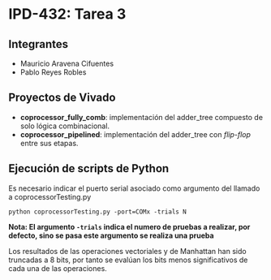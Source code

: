 # IPD-432: Tarea 3

## Integrantes
- Mauricio Aravena Cifuentes
- Pablo Reyes Robles

## Proyectos de Vivado
- **coprocessor_fully_comb**: implementación del adder_tree compuesto de solo lógica combinacional.
- **coprocessor_pipelined**: implementación del adder_tree con *flip-flop* entre sus etapas.

## Ejecución de scripts de Python
Es necesario indicar el puerto serial asociado como argumento del llamado a coprocessorTesting.py

```
python coprocessorTesting.py -port=COMx -trials N
```

**Nota: El argumento `-trials` indica el numero de pruebas a realizar, por defecto, sino se pasa este argumento se realiza una prueba**


Los resultados de las operaciones vectoriales y de Manhattan han sido truncadas a 8 bits, por tanto se evalúan los bits menos significativos de cada una de las operaciones.
